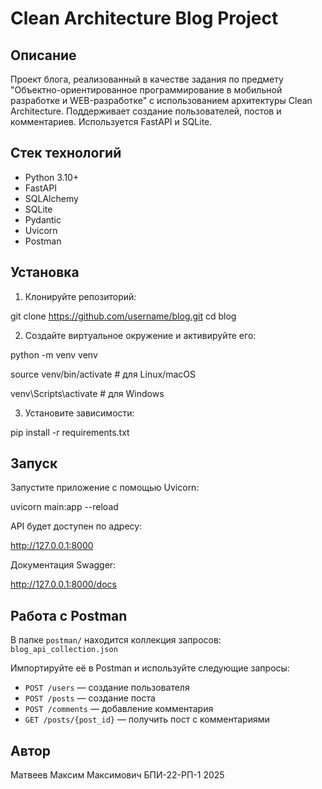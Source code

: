 # Clean Architecture Blog Project

## Описание

Проект блога, реализованный в качестве задания по предмету "Объектно-ориентированное программирование в мобильной разработке и WEB-разработке" с использованием архитектуры Clean Architecture. Поддерживает создание пользователей, постов и комментариев. Используется FastAPI и SQLite.

## Стек технологий

- Python 3.10+
- FastAPI
- SQLAlchemy
- SQLite
- Pydantic
- Uvicorn
- Postman

## Установка

1. Клонируйте репозиторий:


git clone https://github.com/username/blog.git
cd blog


2. Создайте виртуальное окружение и активируйте его:


python -m venv venv

source venv/bin/activate # для Linux/macOS

venv\Scripts\activate # для Windows


3. Установите зависимости:

pip install -r requirements.txt


## Запуск

Запустите приложение с помощью Uvicorn:

uvicorn main:app --reload


API будет доступен по адресу:

http://127.0.0.1:8000


Документация Swagger:

http://127.0.0.1:8000/docs


## Работа с Postman

В папке `postman/` находится коллекция запросов:  
`blog_api_collection.json`

Импортируйте её в Postman и используйте следующие запросы:

- `POST /users` — создание пользователя
- `POST /posts` — создание поста
- `POST /comments` — добавление комментария
- `GET /posts/{post_id}` — получить пост с комментариями

## Автор

Матвеев Максим Максимович
БПИ-22-РП-1
2025
